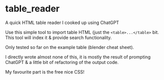 # table_reader
A quick HTML table reader I cooked up using ChatGPT

Use this simple tool to import table HTML (just the `<table>...</table>` bit. This tool will index it & provide search functionality.

Only tested so far on the example table (blender cheat sheet).

I directly wrote almost none of this, it is mostly the result of prompting ChatGPT & a little bit of refactoring of the output code.

My favourite part is the free nice CSS!
